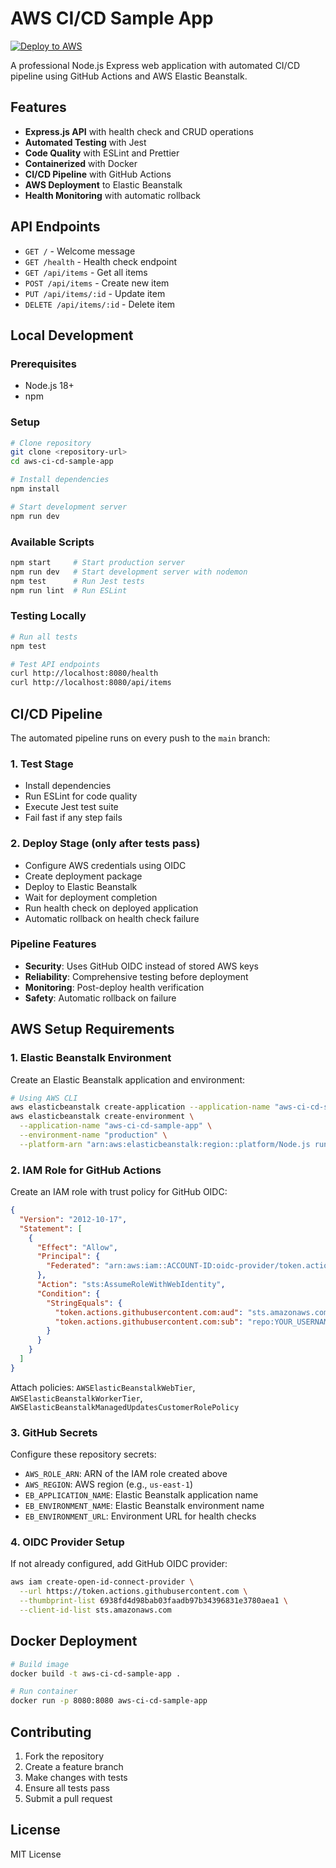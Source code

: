 # AWS CI/CD Sample App

[![Deploy to AWS](https://github.com/YOUR_USERNAME/aws-ci-cd-sample-app/actions/workflows/deploy.yml/badge.svg)](https://github.com/YOUR_USERNAME/aws-ci-cd-sample-app/actions/workflows/deploy.yml)

A professional Node.js Express web application with automated CI/CD pipeline using GitHub Actions and AWS Elastic Beanstalk.

## Features

- **Express.js API** with health check and CRUD operations
- **Automated Testing** with Jest
- **Code Quality** with ESLint and Prettier
- **Containerized** with Docker
- **CI/CD Pipeline** with GitHub Actions
- **AWS Deployment** to Elastic Beanstalk
- **Health Monitoring** with automatic rollback

## API Endpoints

- `GET /` - Welcome message
- `GET /health` - Health check endpoint
- `GET /api/items` - Get all items
- `POST /api/items` - Create new item
- `PUT /api/items/:id` - Update item
- `DELETE /api/items/:id` - Delete item

## Local Development

### Prerequisites

- Node.js 18+
- npm

### Setup

```bash
# Clone repository
git clone <repository-url>
cd aws-ci-cd-sample-app

# Install dependencies
npm install

# Start development server
npm run dev
```

### Available Scripts

```bash
npm start     # Start production server
npm run dev   # Start development server with nodemon
npm test      # Run Jest tests
npm run lint  # Run ESLint
```

### Testing Locally

```bash
# Run all tests
npm test

# Test API endpoints
curl http://localhost:8080/health
curl http://localhost:8080/api/items
```

## CI/CD Pipeline

The automated pipeline runs on every push to the `main` branch:

### 1. **Test Stage**
- Install dependencies
- Run ESLint for code quality
- Execute Jest test suite
- Fail fast if any step fails

### 2. **Deploy Stage** (only after tests pass)
- Configure AWS credentials using OIDC
- Create deployment package
- Deploy to Elastic Beanstalk
- Wait for deployment completion
- Run health check on deployed application
- Automatic rollback on health check failure

### Pipeline Features

- **Security**: Uses GitHub OIDC instead of stored AWS keys
- **Reliability**: Comprehensive testing before deployment
- **Monitoring**: Post-deploy health verification
- **Safety**: Automatic rollback on failure

## AWS Setup Requirements

### 1. Elastic Beanstalk Environment

Create an Elastic Beanstalk application and environment:

```bash
# Using AWS CLI
aws elasticbeanstalk create-application --application-name "aws-ci-cd-sample-app"
aws elasticbeanstalk create-environment \
  --application-name "aws-ci-cd-sample-app" \
  --environment-name "production" \
  --platform-arn "arn:aws:elasticbeanstalk:region::platform/Node.js running on 64bit Amazon Linux 2"
```

### 2. IAM Role for GitHub Actions

Create an IAM role with trust policy for GitHub OIDC:

```json
{
  "Version": "2012-10-17",
  "Statement": [
    {
      "Effect": "Allow",
      "Principal": {
        "Federated": "arn:aws:iam::ACCOUNT-ID:oidc-provider/token.actions.githubusercontent.com"
      },
      "Action": "sts:AssumeRoleWithWebIdentity",
      "Condition": {
        "StringEquals": {
          "token.actions.githubusercontent.com:aud": "sts.amazonaws.com",
          "token.actions.githubusercontent.com:sub": "repo:YOUR_USERNAME/aws-ci-cd-sample-app:ref:refs/heads/main"
        }
      }
    }
  ]
}
```

Attach policies: `AWSElasticBeanstalkWebTier`, `AWSElasticBeanstalkWorkerTier`, `AWSElasticBeanstalkManagedUpdatesCustomerRolePolicy`

### 3. GitHub Secrets

Configure these repository secrets:

- `AWS_ROLE_ARN`: ARN of the IAM role created above
- `AWS_REGION`: AWS region (e.g., `us-east-1`)
- `EB_APPLICATION_NAME`: Elastic Beanstalk application name
- `EB_ENVIRONMENT_NAME`: Elastic Beanstalk environment name
- `EB_ENVIRONMENT_URL`: Environment URL for health checks

### 4. OIDC Provider Setup

If not already configured, add GitHub OIDC provider:

```bash
aws iam create-open-id-connect-provider \
  --url https://token.actions.githubusercontent.com \
  --thumbprint-list 6938fd4d98bab03faadb97b34396831e3780aea1 \
  --client-id-list sts.amazonaws.com
```

## Docker Deployment

```bash
# Build image
docker build -t aws-ci-cd-sample-app .

# Run container
docker run -p 8080:8080 aws-ci-cd-sample-app
```

## Contributing

1. Fork the repository
2. Create a feature branch
3. Make changes with tests
4. Ensure all tests pass
5. Submit a pull request

## License

MIT License